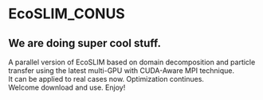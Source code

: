 # EcoSLIM_CONUS
## We are doing super cool stuff.

A parallel version of EcoSLIM based on domain decomposition and particle transfer using the latest multi-GPU with CUDA-Aware MPI technique.  
It can be applied to real cases now. Optimization continues.  
Welcome download and use. Enjoy!

